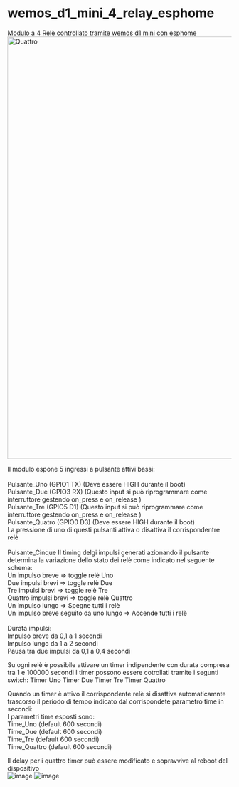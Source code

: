 # wemos_d1_mini_4_relay_esphome
Modulo a 4 Relè controllato tramite wemos d1 mini con esphome<BR>
<img width="947" alt="Quattro" src="https://user-images.githubusercontent.com/52451350/139861683-6fcd0996-449f-4c2f-950e-7e6817e1b596.png">

Il modulo espone 5 ingressi a pulsante attivi bassi:<BR>
<BR>
Pulsante_Uno    (GPIO1 TX) (Deve essere HIGH durante il boot)<BR>
Pulsante_Due    (GPIO3 RX) (Questo input si può riprogrammare come interruttore gestendo on_press e on_release )<BR>
Pulsante_Tre    (GPIO5 D1) (Questo input si può riprogrammare come interruttore gestendo on_press e on_release )<BR>
Pulsante_Quatro (GPIO0 D3) (Deve essere HIGH durante il boot)<BR>
  La pressione di uno di questi pulsanti attiva o disattiva il corrispondentre relè<BR>
<BR>
Pulsante_Cinque
  Il timing delgi impulsi generati azionando il pulsante determina la variazione dello stato dei relè come indicato nel seguente schema:<BR>
  Un impulso breve  => toggle relè Uno<BR>
  Due impulsi brevi => toggle relè Due<BR>
  Tre impulsi brevi => toggle relè Tre<BR>
  Quattro impulsi brevi => toggle relè Quattro<BR>
  Un impulso lungo  => Spegne tutti i relè<BR>
  Un impulso breve seguito da uno lungo  => Accende tutti i relè<BR>
<BR>
  Durata impulsi:<BR>
  Impulso breve da 0,1 a 1 secondi<BR>
  Impulso lungo da 1 a 2 secondi<BR>
  Pausa tra due impulsi da 0,1 a 0,4 secondi<BR>

Su ogni relè è possibile attivare un timer indipendente con durata compresa tra 1 e 100000 secondi
I timer possono essere cotrollati tramite i segunti switch:
  Timer Uno
  Timer Due
  Timer Tre
  Timer Quattro
  
  Quando un timer è attivo il corrispondente relè si disattiva automaticamnte trascorso il periodo di tempo indicato dal corrispondete parametro time in secondi:<BR>
  I parametri time esposti sono: <BR>
  Time_Uno (default 600 secondi)<BR>
  Time_Due (default 600 secondi)<BR>
  Time_Tre (default 600 secondi)<BR>
  Time_Quattro (default 600 secondi)<BR>
  
  Il delay per i quattro timer può essere modificato e sopravvive al reboot del dispositivo<BR>
  ![image](https://user-images.githubusercontent.com/52451350/139875093-b0911925-8f3a-4c7e-9ba2-22e44333935d.png)
  ![image](https://user-images.githubusercontent.com/52451350/139874761-4494f311-770d-469d-8806-48dedeb12a06.png)

